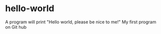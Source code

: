 # hello-world
A program will print "Hello world, please be nice to me!"
My first program on Git hub
